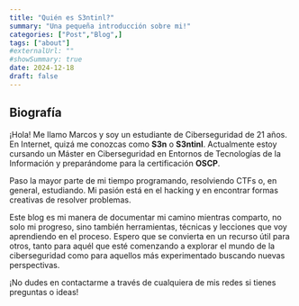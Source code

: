 ```yaml
---
title: "Quién es S3ntinl?"
summary: "Una pequeña introducción sobre mi!"
categories: ["Post","Blog",]
tags: ["about"]
#externalUrl: ""
#showSummary: true
date: 2024-12-18
draft: false
---
```

## Biografía
¡Hola! Me llamo Marcos y soy un estudiante de Ciberseguridad de 21 años. En Internet, quizá me conozcas como **S3n** o **S3ntinl**. Actualmente estoy cursando un Máster en Ciberseguridad en Entornos de Tecnologías de la Información y preparándome para la certificación **OSCP**.

Paso la mayor parte de mi tiempo programando, resolviendo CTFs o, en general, estudiando. Mi pasión está en el hacking y en encontrar formas creativas de resolver problemas.

Este blog es mi manera de documentar mi camino mientras comparto, no solo mi progreso, sino también herramientas, técnicas y lecciones que voy aprendiendo en el proceso. Espero que se convierta en un recurso útil para otros, tanto para aquél que esté comenzando a explorar el mundo de la ciberseguridad como para aquellos más experimentado buscando nuevas perspectivas.

¡No dudes en contactarme a través de cualquiera de mis redes si tienes preguntas o ideas!